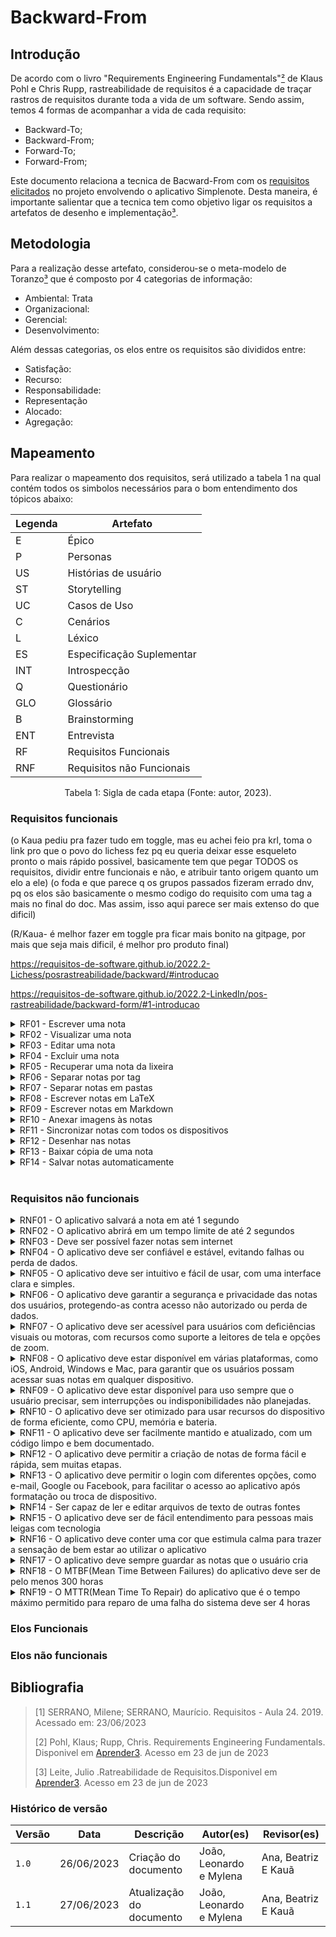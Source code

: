 # Backward-From
## Introdução
De acordo com o livro "Requirements Engineering Fundamentals"[²](#ancora2) de Klaus Pohl e Chris Rupp, rastreabilidade
de requisitos é a capacidade de traçar rastros de requisitos durante toda a vida de um software.
Sendo assim, temos 4 formas de acompanhar a vida de cada requisito:

- Backward-To;
- Backward-From;
- Forward-To;
- Forward-From;

Este documento relaciona a tecnica de Bacward-From com os [requisitos
elicitados](https://requisitos-de-software.github.io/2023.1-Simplenote/elicitacao/storytelling/) no projeto envolvendo o
aplicativo Simplenote. Desta maneira, é importante
salientar que a tecnica tem como objetivo ligar os requisitos a artefatos de desenho e implementação[³](#ancora3).

## Metodologia
Para a realização desse artefato, considerou-se o meta-modelo de Toranzo[³](#ancora3) que é composto por 4 categorias de informação:
- Ambiental: Trata 
- Organizacional:
- Gerencial:
- Desenvolvimento:

Além dessas categorias, os elos entre os requisitos são divididos entre:
- Satisfação:
- Recurso:
- Responsabilidade:
- Representação
- Alocado:
- Agregação:

## Mapeamento
Para realizar o mapeamento dos requisitos, será utilizado a tabela 1 na qual contém todos os simbolos necessários para o
bom entendimento dos tópicos abaixo:

<center>

  | Legenda | Artefato                  |
  | ------- | ------------------------- |
  | E       | Épico                     |
  | P       | Personas                  |
  | US      | Histórias de usuário      |
  | ST      | Storytelling              |
  | UC      | Casos de Uso              |
  | C       | Cenários                  |
  | L       | Léxico                    |
  | ES      | Especificação Suplementar |
  | INT     | Introspecção              |
  | Q       | Questionário              |
  | GLO     | Glossário                 |
  | B       | Brainstorming             |
  | ENT     | Entrevista                |
  | RF      | Requisitos Funcionais     |
  | RNF     | Requisitos não Funcionais |

</center>

<div style="text-align: center">
  <p> Tabela 1: Sigla de cada etapa (Fonte: autor, 2023).</p>
</div>

### Requisitos funcionais

(o Kaua pediu pra fazer tudo em toggle, mas eu achei feio pra krl, toma o link pro que o povo do lichess fez pq eu queria deixar esse esqueleto pronto o mais rápido possivel, basicamente tem que pegar TODOS os requisitos, dividir entre funcionais e não, e atribuir tanto origem quanto um elo a ele)
(o foda e que parece q os grupos passados fizeram errado dnv, pq os elos são basicamente o mesmo codigo do requisito com uma tag a mais no final do doc.
Mas assim, isso aqui parece ser mais extenso do que dificil)

(R/Kaua- é melhor fazer em toggle pra ficar mais bonito na gitpage, por mais que seja mais dificil, é melhor pro produto final)

https://requisitos-de-software.github.io/2022.2-Lichess/posrastreabilidade/backward/#introducao

https://requisitos-de-software.github.io/2022.2-LinkedIn/pos-rastreabilidade/backward-form/#1-introducao

<details>
  <summary>RF01 - Escrever uma nota</summary>

  <table>
    <thead>
      <tr>
        <th>Tópico</th>
        <th>Referência</th>
      </tr>
    </thead>
    <tbody>
      <tr>
        <td>Origem</td>
        <td><a href="https://requisitos-de-software.github.io/2023.1-Simplenote/modelagem/agil/backlog/">E1</a></td>
      </tr>
      <tr>
        <td>Elo</td>
        <td>EF01
        </td>
      
    
  </table>

  <p>Tabela 2: Requisito funcional 1 (Fonte: Autores, 2023).</p>

</details>

<details>
  <summary>RF02 - Visualizar uma nota</summary>

  <table>
    <thead>
      <tr>
        <th>Tópico</th>
        <th>Referência</th>
      </tr>
    </thead>
    <tbody>
      <tr>
        <td>Origem</td>
        <td></td>
      </tr>
      <tr>
        <td>Elo</td>
        <td>EF02
        </td>
      </tr>
      
  </table>


  <p>Tabela 3: Requisito funcional 2 (Fonte: Autores, 2023).</p>

</details>

<details>
  <summary>RF03 - Editar uma nota</summary>

  <table>
    <thead>
      <tr>
        <th>Tópico</th>
        <th>Referência</th>
      </tr>
    </thead>
    <tbody>
      <tr>
        <td>Origem</td>
        <td></td>
      </tr>
      <tr>
        <td>Elo</td>
        <td>EF03</a>
        </td>
      </tr>
      
  </table>


  <p>Tabela 4: Requisito funcional 3 (Fonte: Autores, 2023).</p>

</details>

<details>
  <summary>RF04 - Excluir uma nota</summary>

  <table>
    <thead>
      <tr>
        <th>Tópico</th>
        <th>Referência</th>
      </tr>
    </thead>
    <tbody>
      <tr>
        <td>Origem</td>
        <td></td>
      </tr>
      <tr>
        <td>Elo</td>
        <td>EF04
        </td>
      </tr>
      
  </table>


  <p>Tabela 5: Requisito funcional 4 (Fonte: Autores, 2023).</p>

</details>

<details>
  <summary>RF05 - Recuperar uma nota da lixeira</summary>

  <table>
    <thead>
      <tr>
        <th>Tópico</th>
        <th>Referência</th>
      </tr>
    </thead>
    <tbody>
      <tr>
        <td>Origem</td>
        <td></td>
      </tr>
      <tr>
        <td>Elo</td>
        <td>EF05
        </td>
      </tr>
      
  </table>


  <p>Tabela 6: Requisito funcional 5 (Fonte: Autores, 2023).</p>

</details>

<details>
  <summary>RF06 - Separar notas por tag</summary>

  <table>
    <thead>
      <tr>
        <th>Tópico</th>
        <th>Referência</th>
      </tr>
    </thead>
    <tbody>
      <tr>
        <td>Origem</td>
        <td></td>
      </tr>
      <tr>
        <td>Elo</td>
        <td>EF06
        </td>
      </tr>
      
  </table>


  <p>Tabela 7: Requisito funcional 6 (Fonte: Autores, 2023).</p>

</details>

<details>
  <summary>RF07 - Separar notas em pastas</summary>

  <table>
    <thead>
      <tr>
        <th>Tópico</th>
        <th>Referência</th>
      </tr>
    </thead>
    <tbody>
      <tr>
        <td>Origem</td>
        <td><</td>
      </tr>
      <tr>
        <td>Elo</td>
        <td>EF07
        </td>
      </tr>
      
  </table>


  <p>Tabela 8: Requisito funcional 7 (Fonte: Autores, 2023).</p>

</details>

<details>
  <summary>RF08 - Escrever notas em LaTeX</summary>

  <table>
    <thead>
      <tr>
        <th>Tópico</th>
        <th>Referência</th>
      </tr>
    </thead>
    <tbody>
      <tr>
        <td>Origem</td>
        <td></td>
      </tr>
      <tr>
        <td>Elo</td>
        <td>EF08</a>
        </td>
      </tr>
      
  </table>

  <p>Tabela 9: Requisito funcional 8 (Fonte: Autores, 2023).</p>

</details>

<details>
  <summary>RF09 - Escrever notas em Markdown</summary>

  <table>
    <thead>
      <tr>
        <th>Tópico</th>
        <th>Referência</th>
      </tr>
    </thead>
    <tbody>
      <tr>
        <td>Origem</td>
        <td></td>
      </tr>
      <tr>
        <td>Elo</td>
        <td>EF09</a>
        </td>
      </tr>
      
  </table>


  <p>Tabela 10: Requisito funcional 9 (Fonte: Autores, 2023).</p>

</details>

<details>
  <summary>RF10 - Anexar imagens às notas</summary>

  <table>
    <thead>
      <tr>
        <th>Tópico</th>
        <th>Referência</th>
      </tr>
    </thead>
    <>
      <tr>
        <td>Origem</td>
        <td></td>
      </tr>
      <tr>
        <td>Elo</td>
        <td>EF10</a>
        </td>
      </tr>
      
    
  </table>

  <p>Tabela 11: Requisito funcional 10 (Fonte: Autores, 2023).</p>

</details>

<details>
  <summary>RF11 - Sincronizar notas com todos os dispositivos</summary>

  <table>
    <thead>
      <tr>
        <th>Tópico</th>
        <th>Referência</th>
      </tr>
    </thead>
    <tbody>
      <tr>
        <td>Origem</td>
        <td></td>
      </tr>
      <tr>
        <td>Elo</td>
        <td>EF11
        </td>
      </tr>
      
  </table>

  <p>Tabela 12: Requisito funcional 11 (Fonte: Autores, 2023).</p>

</details>

<details>
  <summary>RF12 - Desenhar nas notas</summary>

  <table>
    <thead>
      <tr>
        <th>Tópico</th>
        <th>Referência</th>
      </tr>
    </thead>
    <tbody>
      <tr>
        <td>Origem</td>
        <td></td>
      </tr>
      <tr>
        <td>Elo</td>
        <td>EF12</a>
        </td>
      </tr>
      
  </table>

  <p>Tabela 13: Requisito funcional 12 (Fonte: Autores, 2023).</p>

</details>

<details>
  <summary>RF13 - Baixar cópia de uma nota</summary>

  <table>
    <thead>
      <tr>
        <th>Tópico</th>
        <th>Referência</th>
      </tr>
    </thead>
    <tbody>
      <tr>
        <td>Origem</td>
        <td></td>
      </tr>
      <tr>
        <td>Elo</td>
        <td>EF13</a>
        </td>
      </tr>
      
  </table>

  <p>Tabela 14: Requisito funcional 13 (Fonte: Autores, 2023).</p>

</details>

<details>
  <summary>RF14 - Salvar notas automaticamente</summary>

  <table>
    <thead>
      <tr>
        <th>Tópico</th>
        <th>Referência</th>
      </tr>
    </thead>
    <tbody>
      <tr>
        <td>Origem</td>
        <td></td>
      </tr>
      <tr>
        <td>Elo</td>
        <td>EF14
        </td>
      </tr>
      
  </table>

  <p>Tabela 15: Requisito funcional 14 (Fonte: Autores, 2023).</p>

</details>

<br>

### Requisitos não funcionais

<details>
  <summary> RNF01 - O aplicativo salvará a nota em até 1 segundo</summary>
  <table>
    <tr>
      <th>Tópico</th>
      <th>Referência</th>
    </tr>
    <tr>
      <td>Origem</td>
        <td><a href="https://requisitos-de-software.github.io/2023.1-Simplenote/elicitacao/Introspec%C3%A7%C3%A3o/">INT07</a>
      </td>
    </tr>
    <tr>
      <td>Elo</td>
      <td>ENF01
      </td>
    </tr>
    
  </table>

  <p> Tabela 16: Requisito não-funcional 1 (Fonte: Autores, 2023).</p>

</details>

<details>
  <summary> RNF02 - O aplicativo abrirá em um tempo limite de até 2 segundos</summary>

  <table>
    <tr>
      <th>Tópico</th>
      <th>Referência</th>
    </tr>
    <tr>
      <td>Origem</td>
     <td><a href="https://requisitos-de-software.github.io/2023.1-Simplenote/elicitacao/Introspec%C3%A7%C3%A3o/">INT09</a>
    </td>
    </tr>
    <tr>
      <td>Elo</td>
      <td>ENF02
      </td>
    </tr>
    
  </table>

  <p> Tabela 17: Requisito não-funcional 2 (Fonte: Autores, 2023).</p>

</details>

<details>
  <summary> RNF03 - Deve ser possível fazer notas sem internet</summary>

  <table>
    <tr>
      <th>Tópico</th>
      <th>Referência</th>
    </tr>
    <tr>
      <td>Origem</td>
      <td> <a href="https://requisitos-de-software.github.io/2023.1-Simplenote/elicitacao/Introspec%C3%A7%C3%A3o/">INT10,</a> <a href="https://requisitos-de-software.github.io/2023.1-Simplenote/elicitacao/storytelling/">ST07</a>
      </td>
    </tr>
    <tr>
      <td>Elo</td>
      <td>ENF03
      </td>
    </tr>
    
  </table>


  <p> Tabela 18: Requisito não-funcional 3 (Fonte: Autores, 2023).</p>

</details>

<details>
  <summary> RNF04 - O aplicativo deve ser confiável e estável, evitando falhas ou perda de dados.</summary>

  <table>
    <tr>
      <th>Tópico</th>
      <th>Referência</th>
    </tr>
    <tr>
      <td>Origem</td>
      <td>  <a href="https://requisitos-de-software.github.io/2023.1-Simplenote/elicitacao/brainstorming/">B19</a> 
      </td>
    </tr>
    <tr>
      <td>Elo</td>
      <td>ENF04
      </td>
    </tr>
  </table>


  <p> Tabela 19: Requisito não-funcional 4 (Fonte: Autores, 2023).</p>

</details>

<details>
  <summary> RNF05 - O aplicativo deve ser intuitivo e fácil de usar, com uma interface clara e simples.</summary>

  <table>
    <tr>
      <th>Tópico</th>
      <th>Referência</th>
    </tr>
    <tr>
      <td>Origem</td>
      <td><a href="https://requisitos-de-software.github.io/2023.1-Simplenote/elicitacao/brainstorming/">B20,</a> <a href="https://requisitos-de-software.github.io/2023.1-Simplenote/elicitacao/entrevista/">ENT08,</a>
      </td>
    </tr>
    <tr>
      <td>Elo</td>
      <td>ENF05
      </td>
    </tr>
    
  </table>

  <p> Tabela 20: Requisito não-funcional 5 (Fonte: Autores, 2023).</p>
</details>

<details>
  <summary> RNF06 - O aplicativo deve garantir a segurança e privacidade das notas dos usuários, protegendo-as contra
    acesso não autorizado ou perda de dados.</summary>

  <table>
    <tr>
      <th>Tópico</th>
      <th>Referência</th>
    </tr>
    <tr>
      <td>Origem</td>
      <td><a href="https://requisitos-de-software.github.io/2023.1-Simplenote/elicitacao/brainstorming/">B22</a></td>
    </tr>
    <tr>
      <td>Elo</td>
      <td>ENF06
      </td>
    </tr>
    
  </table>

  <p> Tabela 21: Requisito não-funcional 6 (Fonte: Autores, 2023).</p>
</details>

<details>
  <summary> RNF07 - O aplicativo deve ser acessível para usuários com deficiências visuais ou motoras, com recursos como
    suporte a leitores de tela e opções de zoom.</summary>

  <table>
    <tr>
      <th>Tópico</th>
      <th>Referência</th>
    </tr>
    <tr>
      <td>Origem</td>
      <td><a href="https://requisitos-de-software.github.io/2023.1-Simplenote/elicitacao/brainstorming/">B23</a></td>
    </tr>
    <tr>
      <td>Elo</td>
      <td>ENF07
      </td>
    </tr>
    
  </table>

  <p> Tabela 22: Requisito não-funcional 7 (Fonte: Autores, 2023).</p>
</details>

<details>
  <summary> RNF08 - O aplicativo deve estar disponível em várias plataformas, como iOS, Android, Windows e Mac, para
    garantir que os usuários possam acessar suas notas em qualquer dispositivo.</summary>

  <table>
    <tr>
      <th>Tópico</th>
      <th>Referência</th>
    </tr>
    <tr>
      <td>Origem</td>
      <td><a href="https://requisitos-de-software.github.io/2023.1-Simplenote/elicitacao/brainstorming/">B24,</a><a href="https://requisitos-de-software.github.io/2023.1-Simplenote/elicitacao/glossario/">GLO02,</a><a href="https://requisitos-de-software.github.io/2023.1-Simplenote/elicitacao/storytelling/">ST05,</a><a href="https://requisitos-de-software.github.io/2023.1-Simplenote/elicitacao/entrevista/">ENT06</a>
      </td>
    </tr>
    <tr>
      <td>Elo</td>
      <td>ENF08
      </td>
    </tr>
    
  </table>

  <p> Tabela 23: Requisito não-funcional 8 (Fonte: Autores, 2023).</p>
</details>

<details>
  <summary> RNF09 - O aplicativo deve estar disponível para uso sempre que o usuário precisar, sem interrupções ou
    indisponibilidades não planejadas.</summary>

  <table>
    <thead>
      <tr>
        <th>Tópico</th>
        <th>Referência</th>
      </tr>
    </thead>
    <tbody>
      <tr>
        <td>Origem</td>
        <td><a href="https://requisitos-de-software.github.io/2023.1-Simplenote/elicitacao/brainstorming/">B25</a></td>
      </tr>
      <tr>
        <td>Elo</td>
        <td>ENF09
        </td>
      </tr>
        </table>

  <p> Tabela 24: Requisito não-funcional 9 (Fonte: Autores, 2023).</p>
</details>

<details>
  <summary> RNF10 - O aplicativo deve ser otimizado para usar recursos do dispositivo de forma eficiente, como CPU,
    memória e bateria.</summary>

  <table>
    <tr>
      <th>Tópico</th>
      <th>Referência</th>
    </tr>
    <tr>
      <td>Origem</td>
      <td><a href="https://requisitos-de-software.github.io/2023.1-Simplenote/elicitacao/brainstorming/">B26</a></td>
    </tr>
    <tr>
      <td>Elo</td>
      <td>ENF10
      </td>
    </tr>
    </table>

  <p> Tabela 25: Requisito não-funcional 10 (Fonte: Autores, 2023).</p>
</details>

<details>
  <summary> RNF11 - O aplicativo deve ser facilmente mantido e atualizado, com um código limpo e bem documentado.
  </summary>

  <table>
    <thead>
      <tr>
        <th>Tópico</th>
        <th>Referência</th>
      </tr>
    </thead>
    <tbody>
      <tr>
        <td>Origem</td>
        <td><a href="https://requisitos-de-software.github.io/2023.1-Simplenote/elicitacao/brainstorming/">B27</a></td>
      </tr>
      <tr>
        <td>Elo</td>
        <td>ENF11
        </td>
      </tr>
      </table>

  <p> Tabela 26: Requisito não-funcional 11 (Fonte: Autores, 2023).</p>
</details>

<details>
  <summary> RNF12 - O aplicativo deve permitir a criação de notas de forma fácil e rápida, sem muitas etapas.</summary>

  <table>
    <tr>
      <th>Tópico</th>
      <th>Referência</th>
    </tr>
    <tr>
      <td>Origem</td>
      <td><a href="https://requisitos-de-software.github.io/2023.1-Simplenote/elicitacao/entrevista/">ENT01</a></td>
    </tr>
    <tr>
      <td>Elo</td>
      <td>ENF12
      </td>
    </tr>
  </table>

  <p> Tabela 27: Requisito não-funcional 12 (Fonte: Autores, 2023).</p>
</details>

<details>
  <summary> RNF13 - O aplicativo deve permitir o login com diferentes opções, como e-mail, Google ou Facebook, para
    facilitar o acesso ao aplicativo após formatação ou troca de dispositivo.</summary>

  <table>
    <tr>
      <th>Tópico</th>
      <th>Referência</th>
    </tr>
    <tr>
      <td>Origem</td>
      <td><a href="https://requisitos-de-software.github.io/2023.1-Simplenote/elicitacao/entrevista/">ENT09</a></td>
    </tr>
    <tr>
      <td>Elo</td>
      <td>ENF13</td>
    </tr>
    </table>

  <p> Tabela 28: Requisito não-funcional 13 (Fonte: Autores, 2023).</p>
</details>

<details>
  <summary> RNF14 - Ser capaz de ler e editar arquivos de texto de outras fontes</summary>

  <table>
    <tr>
      <th>Tópico</th>
      <th>Referência</th>
    </tr>
    <tr>
      <td>Origem</td>
      <td><a href="https://requisitos-de-software.github.io/2023.1-Simplenote/elicitacao/glossario/">GLO03</a></td>
    </tr>
    <tr>
      <td>Elo</td>
      <td>ENF14 </td>
    </tr>
  </table>

  <p> Tabela 29: Requisito não-funcional 14 (Fonte: Autores, 2023).</p>
</details>

<details>
  <summary> RNF15 - O aplicativo deve ser de fácil entendimento para pessoas mais leigas com tecnologia</summary>

  <table>
    <tr>
      <th>Tópico</th>
      <th>Referência</th>
    </tr>
    <tr>
      <td>Origem</td>
      <td><a href="https://requisitos-de-software.github.io/2023.1-Simplenote/modelagem/especificacao_suplementar/">ES01</a></td>
    </tr>
    <tr>
      <td>Elo</td>
      <td>ENF15
      </td>
    </tr>
  </table>

  <p> Tabela 30: Requisito não-funcional 15 (Fonte: Autores, 2023).</p>
</details>

<details>
  <summary> RNF16 - O aplicativo deve conter uma cor que estimula calma para trazer a sensação de bem estar ao utilizar o aplicativo</summary>
  <table>
    <tr>
      <th>Tópico</th>
      <th>Referência</th>
    </tr>
    <tr>
      <td>Origem</td>
      <td><a href="https://requisitos-de-software.github.io/2023.1-Simplenote/modelagem/especificacao_suplementar/">ES02</a></td>
    </tr>
    <tr>
      <td>Elo</td>
      <td>ENF16</td>
    </tr>
  </table>

  <p> Tabela 31: Requisito não-funcional 16 (Fonte: Autores, 2023).</p>
</details>

<details>
  <summary> RNF17 - O aplicativo deve sempre guardar as notas que o usuário cria</summary>
  <table>
    <tr>
      <th>Tópico</th>
      <th>Referência</th>
    </tr>
    <tr>
      <td>Origem</td>
      <td><a href="https://requisitos-de-software.github.io/2023.1-Simplenote/modelagem/especificacao_suplementar/">ES03</a></td>
    </tr>
    <tr>
      <td>Elo</td>
      <td>ENF17</td>
    </tr>
  </table>

  <p> Tabela 32: Requisito não-funcional 17 (Fonte: Autores, 2023).</p>
</details>

<details>
  <summary> RNF18 - O MTBF(Mean Time Between Failures) do aplicativo deve ser de pelo menos 300 horas</summary>
  <table>
    <tr>
      <th>Tópico</th>
      <th>Referência</th>
    </tr>
    <tr>
      <td>Origem</td>
      <td><a href="https://requisitos-de-software.github.io/2023.1-Simplenote/modelagem/especificacao_suplementar/">ES04</a></tr>
    <tr>
      <td>Elo</td>
      <td>ENF18</td>
    </tr>
  </table>

  <p> Tabela 33: Requisito não-funcional 18 (Fonte: Autores, 2023).</p>
</details>

<details>
  <summary> RNF19 - O MTTR(Mean Time To Repair) do aplicativo que é o tempo máximo permitido para reparo de uma falha do sistema deve ser 4 horas</summary>
  <table>
    <tr>
      <th>Tópico</th>
      <th>Referência</th>
    </tr>
    <tr>
      <td>Origem</td>
      <td><a href="https://requisitos-de-software.github.io/2023.1-Simplenote/modelagem/especificacao_suplementar/">ES05</a></tr>
    <tr>
      <td>Elo</td>
      <td>ENF19</td>
    </tr>
  </table>

  <p> Tabela 33: Requisito não-funcional 18 (Fonte: Autores, 2023).</p>
</details>

### Elos Funcionais

### Elos não funcionais

## Bibliografia
> [1] SERRANO, Milene; SERRANO, Maurício. Requisitos - Aula 24. 2019. Acessado em: 23/06/2023 </br>
>
> [2] Pohl, Klaus; Rupp, Chris. Requirements Engineering Fundamentals. Disponivel em
[Aprender3](https://aprender3.unb.br/pluginfile.php/2523174/mod_resource/content/2/Rastreabilidade.pdf). Acesso em 23 de
jun de 2023 </br>
>
> [3] Leite, Julio .Ratreabilidade de Requisitos.Disponivel em
[Aprender3](https://aprender3.unb.br/pluginfile.php/2523175/mod_resource/content/3/05_20_sayao.pdf ). Acesso em 23 de
jun de 2023</br>


### Histórico de versão

| Versão | Data       | Descrição                | Autor(es)               | Revisor(es)         |
| ------ | ---------- | ------------------------ | ----------------------- | ------------------- |
| `1.0`  | 26/06/2023 | Criação do documento     | João, Leonardo e Mylena | Ana, Beatriz E Kauã |
| `1.1`  | 27/06/2023 | Atualização do documento | João, Leonardo e Mylena | Ana, Beatriz E Kauã |
